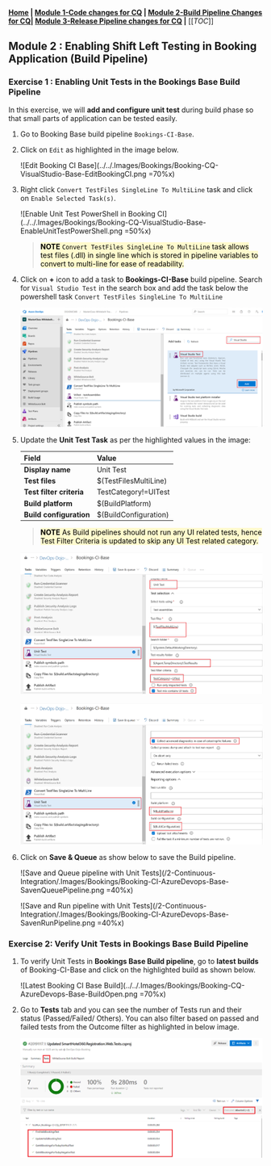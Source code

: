 **[Home](/4-Continuous-Quality/Labs/CQ-Bookings-App-Net) | [Module 1-Code changes for CQ](/4-Continuous-Quality/Labs/CQ-Bookings-App-Net/Module-1-Code-Changes-CQ\(.Net\)) | [Module 2-Build Pipeline Changes for CQ](/4-Continuous-Quality/Labs/CQ-Bookings-App-Net/Module-2-Build-Pipeline-Changes-CQ\(.Net\))| [Module 3-Release Pipeline changes for CQ](/4-Continuous-Quality/Labs/CQ-Bookings-App-Net/Module-3-Release-Pipeline-Changes-CQ\(.Net\))  |**
[[_TOC_]]

## Module 2 : Enabling Shift Left Testing in Booking Application (Build Pipeline)

### Exercise 1 : Enabling Unit Tests in the Bookings Base Build Pipeline

In this exercise, we will **add and configure unit test** during build phase so that small parts of application can be tested easily.

1. Go to Booking Base build pipeline `Bookings-CI-Base`.

2. Click on `Edit` as highlighted in the image below.
    
   ![Edit Booking CI Base](../../.Images/Bookings/Booking-CQ-VisualStudio-Base-EditBookingCI.png =70%x)   
   
3. Right click `Convert TestFiles SingleLine To MultiLine` task and click on `Enable Selected Task(s)`.
   
    ![Enable Unit Test PowerShell in Booking CI](../../.Images/Bookings/Booking-CQ-VisualStudio-Base-EnableUnitTestPowerShell.png =50%x)

    ><span style="color: black; background: lemonchiffon">**NOTE** `Convert TestFiles SingleLine To MultiLine` task allows test files (.dll) in single line which is stored in pipeline variables to convert to multi-line for ease of readability. 

4. Click on **+** icon to add a task to  **Bookings-CI-Base** build pipeline. Search for `Visual Studio Test` in the search box and add the task below the powershell task `Convert TestFiles SingleLine To MultiLine`

    ![Add Unit Test in Booking CI](../../.Images/Bookings/Booking-CQ-AzureDevops-Base-AddVSTest.png)

5. Update the **Unit Test Task** as per the highlighted values in the image:

    |**Field**|**Value**|
     |---------|-------------|
     |**Display name**|Unit Test |
     |**Test files**|$(TestFilesMultiLine) |
     |**Test filter criteria**|TestCategory!=UITest|
     |**Build platform**|$(BuildPlatform) |
     |**Build configuration**|$(BuildConfiguration) |

    ><span style="color: black; background: lemonchiffon">**NOTE** As Build pipelines should not run any UI related tests, hence Test Filter Criteria is updated to skip any UI Test related category.
    
   ![Unit Test Configuration Part One](../../.Images/Bookings/Booking-CQ-AzureDevops-Base-UnitTest-Config.png)

   ![Unit Test Configuration Part Two](../../.Images/Bookings/Booking-CQ-AzureDevops-Base-UnitTest-Config2.png)

6. Click on **Save & Queue** as show below to save the Build pipeline.
    
    ![Save and Queue pipeline with Unit Tests](/2-Continuous-Integration/.Images/Bookings/Booking-CI-AzureDevops-Base-SavenQueuePipeline.png =40%x)

   ![Save and Run pipeline with Unit Tests](/2-Continuous-Integration/.Images/Bookings/Booking-CI-AzureDevops-Base-SavenRunPipeline.png =40%x)

### Exercise 2: Verify Unit Tests in Bookings Base Build Pipeline 

1. To verify Unit Tests in **Bookings Base Build pipeline**, go to **latest builds** of Booking-CI-Base and click on the highlighted build as shown below.

    ![Latest Booking CI Base Build](../../.Images/Bookings/Booking-CQ-AzureDevops-Base-BuildOpen.png =70%x)

2. Go to **Tests** tab and you can see the number of Tests run and their status (Passed/Failed/ Others). You can also filter based on passed and failed tests from the Outcome filter as highlighted in below image.

   ![Unit Tests Success](../../.Images/Bookings/Booking-CQ-AzureDevops-Base-TestsSuccess.png)